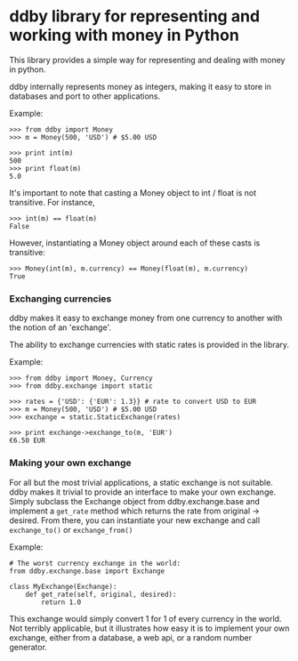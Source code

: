# ddby library for representing and working with money in Python

This library provides a simple way for representing and dealing with money in python.

ddby internally represents money as integers, making it easy to store in databases and port to other applications.

Example:

    >>> from ddby import Money
    >>> m = Money(500, 'USD') # $5.00 USD

    >>> print int(m)
	500
    >>> print float(m)
	5.0

It's important to note that casting a Money object to int / float is not transitive.  For instance,

    >>> int(m) == float(m)
	False

However, instantiating a Money object around each of these casts is transitive:

    >>> Money(int(m), m.currency) == Money(float(m), m.currency)
	True

### Exchanging currencies
ddby makes it easy to exchange money from one currency to another with the notion of an 'exchange'.

The ability to exchange currencies with static rates is provided in the library.

Example:

    >>> from ddby import Money, Currency
    >>> from ddby.exchange import static

    >>> rates = {'USD': {'EUR': 1.3}} # rate to convert USD to EUR
    >>> m = Money(500, 'USD') # $5.00 USD
    >>> exchange = static.StaticExchange(rates)

    >>> print exchange->exchange_to(m, 'EUR')
    €6.50 EUR

### Making your own exchange
For all but the most trivial applications, a static exchange is not suitable.  ddby makes it trivial to provide an interface
to make your own exchange.  Simply subclass the Exchange object from ddby.exchange.base and implement a ```get_rate``` method
which returns the rate from original -> desired.  From there, you can instantiate your new exchange and call ```exchange_to()```
or ```exchange_from()```

Example:

    # The worst currency exchange in the world:
	from ddby.exchange.base import Exchange

    class MyExchange(Exchange):
	    def get_rate(self, original, desired):
		    return 1.0


This exchange would simply convert 1 for 1 of every currency in the world.  Not terribly applicable, but it illustrates how
easy it is to implement your own exchange, either from a database, a web api, or a random number generator.

